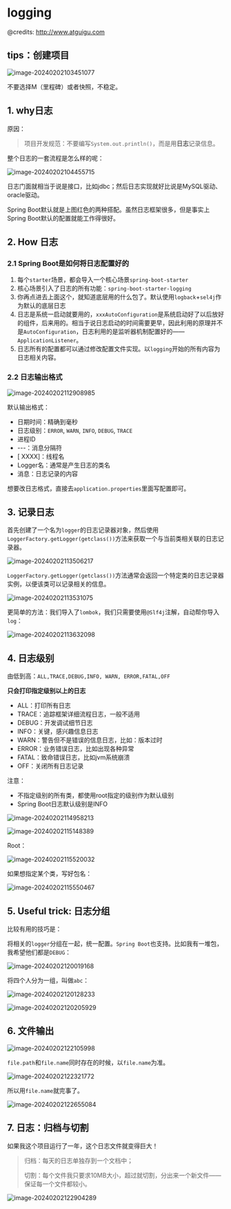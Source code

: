 # logging

@credits: http://www.atguigu.com

## tips：创建项目

![image-20240202103451077](./logging/image-20240202103451077.png)

不要选择M（里程碑）或者快照，不稳定。

## 1. why日志

原因：

> 项目开发规范：不要编写`System.out.println()`，而是用**日志**记录信息。

整个日志的一套流程是怎么样的呢：

![image-20240202104455715](./logging/image-20240202104455715.png)

日志门面就相当于说是接口，比如jdbc；然后日志实现就好比说是MySQL驱动、oracle驱动。



Spring Boot默认就是上图红色的两种搭配。虽然日志框架很多，但是事实上Spring Boot默认的配置就能工作得很好。



## 2. How 日志

### 2.1 Spring Boot是如何将日志配置好的

1. 每个`starter`场景，都会导入一个核心场景`spring-boot-starter`
2. 核心场景引入了日志的所有功能：`spring-boot-starter-logging`
3. 你再点进去上面这个，就知道底层用的什么包了。默认使用`logback`+`sel4j`作为默认的底层日志
4. 日志是系统一启动就要用的，`xxxAutoConfiguration`是系统启动好了以后放好的组件，后来用的。相当于说日志启动的时间需要更早，因此利用的原理并不是`AutoConfiguration`，日志利用的是监听器机制配置好的——`ApplicationListener`。
5. 日志所有的配置都可以通过修改配置文件实现。以`logging`开始的所有内容为日志相关内容。

### 2.2 日志输出格式

![image-20240202112908985](./logging/image-20240202112908985.png)

默认输出格式：

- 日期时间：精确到毫秒
- 日志级别：`ERROR`, `WARN`, `INFO`, `DEBUG`, `TRACE`
- 进程ID
- ---：消息分隔符
- [       XXXX]：线程名
- Logger名：通常是产生日志的类名
- 消息：日志记录的内容

想要改日志格式，直接去`application.properties`里面写配置即可。

## 3. 记录日志

首先创建了一个名为`logger`的日志记录器对象，然后使用`LoggerFactory.getLogger(getclass())`方法来获取一个与当前类相关联的日志记录器。

![image-20240202113506217](./logging/image-20240202113506217.png)

`LoggerFactory.getLogger(getclass())`方法通常会返回一个特定类的日志记录器实例，以便该类可以记录相关的信息。

![image-20240202113531075](./logging/image-20240202113531075.png)

更简单的方法：我们导入了`lombok`，我们只需要使用`@Slf4j`注解，自动帮你导入`log`：

![image-20240202113632098](./logging/image-20240202113632098.png)

## 4. 日志级别

由低到高：`ALL,TRACE,DEBUG,INFO, WARN, ERROR,FATAL,OFF`

**只会打印指定级别以上的日志**

- ALL：打印所有日志
- TRACE：追踪框架详细流程日志，一般不适用
- DEBUG：开发调试细节日志
- INFO：关键，感兴趣信息日志
- WARN：警告但不是错误的信息日志，比如：版本过时
- ERROR：业务错误日志，比如出现各种异常
- FATAL：致命错误日志，比如jvm系统崩溃
- OFF：关闭所有日志记录

注意：

- 不指定级别的所有类，都使用root指定的级别作为默认级别
- Spring Boot日志默认级别是INFO

![image-20240202114958213](./logging/image-20240202114958213.png)

![image-20240202115148389](./logging/image-20240202115148389.png)

Root：

![image-20240202115520032](./logging/image-20240202115520032.png)

如果想指定某个类，写好包名：

![image-20240202115550467](./logging/image-20240202115550467.png)

## 5. Useful trick: 日志分组

比较有用的技巧是：

将相关的`logger`分组在一起，统一配置。`Spring Boot`也支持。比如我有一堆包，我希望他们都是`DEBUG`：

![image-20240202120019168](./logging/image-20240202120019168.png)

将四个人分为一组，叫做`abc`：

![image-20240202120128233](./logging/image-20240202120128233.png)

![image-20240202120205929](./logging/image-20240202120205929.png)

## 6. 文件输出

![image-20240202122105998](./logging/image-20240202122105998.png)

`file.path`和`file.name`同时存在的时候，以`file.name`为准。

![image-20240202122321772](./logging/image-20240202122321772.png)

所以用`file.name`就完事了。

![image-20240202122655084](./logging/image-20240202122655084.png)

## 7. 日志：归档与切割

如果我这个项目运行了一年，这个日志文件就变得巨大！

> 归档：每天的日志单独存到一个文档中；
>
> 切割：每个文件我只要求10MB大小，超过就切割，分出来一个新文件——保证每一个文件都较小。

![image-20240202122904289](./logging/image-20240202122904289.png)
